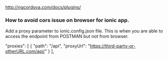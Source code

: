 http://ngcordova.com/docs/plugins/


### How to avoid cors issue on browser for ionic app.
Add a proxy parameter to ionic.config.json file. This is when you are able to access the endpoint from POSTMAN but not from browser.

"proxies": [
  {
    "path": "/api",
    "proxyUrl": "https://third-party-or-otherURL.com/api/"
  }
],
